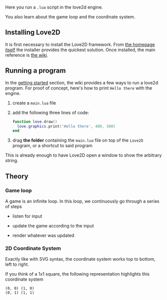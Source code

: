 Here you run a `.lua` script in the love2d engine.

You also learn about the game loop and the coordinate system.

## Installing Love2D

It is first necessary to install the Love2D framework. From [the homepage itself](https://love2d.org/) the installer provides the quickest solution. Once installed, the main reference is [the wiki](https://love2d.org/wiki).

## Running a program

In the [getting started](https://love2d.org/wiki/Getting_Started) section, the wiki provides a few ways to run a love2d program. For proof of concept, here's how to print `Hello there` with the engine.

1. create a `main.lua` file

2. add the following three lines of code:

   ```lua
   function love.draw()
     love.graphics.print('Hello there', 400, 300)
   end
   ```

3. drag **the folder** containing the `main.lua` file on top of the `Love2D` program, or a shortcut to said program

This is already enough to have Love2D open a window to show the arbitrary string.

## Theory

### Game loop

A game is an infinite loop. In this loop, we continuously go through a series of steps

- listen for input

- update the game according to the input

- render whatever was updated

### 2D Coordinate System

Exactly like with SVG syntax, the coordinate system works top to bottom, left to right.

If you think of a 1x1 square, the following representation highlights this coordinate system

```text
(0, 0) (1, 0)
(0, 1) (1, 1)
```
